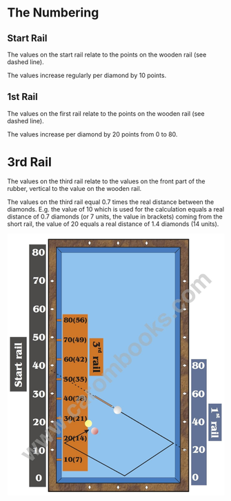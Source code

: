 # The Numbering


## Start Rail
The values on the start rail relate to the points on the wooden rail (see dashed line).

The values increase regularly per diamond by 10 points.

## 1st Rail
The values on the first rail relate to the points on the wooden rail (see dashed line).

The values increase per diamond by 20 points from 0 to 80.

# 3rd Rail
The values on the third rail relate to the values on the front part of the rubber, vertical to the value on the wooden rail.

The values on the third rail equal 0.7 times the real distance between the diamonds. E.g. the value of 10 which is used for the calculation equals a real distance of 0.7 diamonds (or 7 units, the value in brackets) coming from the short rail, the value of 20 equals a real distance of 1.4 diamonds (14 units).

![](../../files/J02.jpg)
